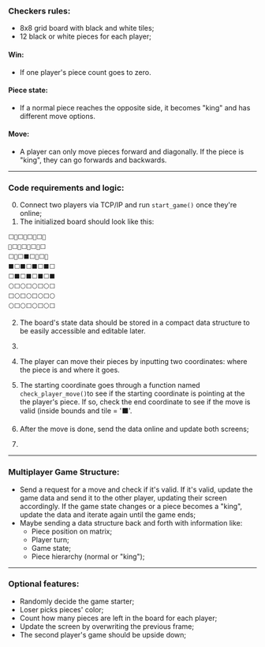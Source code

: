 ### Checkers rules:
- 8x8 grid board with black and white tiles;
- 12 black or white pieces for each player; 

#### Win:
- If one player's piece count goes to zero.

#### Piece state: 
- If a normal piece reaches the opposite side, it becomes "king" and has different move options.

#### Move:
- A player can only move pieces forward and diagonally. If the piece is "king", they can go forwards and backwards.

--- 

### Code requirements and logic:
0. Connect two players via TCP/IP and run `start_game()` once they're online;
1. The initialized board should look like this:
```
⬜🔴⬜🔴⬜🔴⬜🔴
🔴⬜🔴⬜🔴⬜🔴⬜
⬜🔴⬜⬛⬜🔴⬜🔴
⬛⬜⬛⬜⬛⬜⬛⬜
⬜⬛⬜⬛⬜⬛⬜⬛
⚪⬜⚪⬜⚪⬜⚪⬜
⬜⚪⬜⚪⬜⚪⬜⚪
⚪⬜⚪⬜⚪⬜⚪⬜
```

2. The board's state data should be stored in a compact data structure to be easily accessible and editable later.
3. 
4. The player can move their pieces by inputting two coordinates: where the piece is and where it goes.
5. The starting coordinate goes through a function named `check_player_move()`to see if the starting coordinate is pointing at the the player's piece. If so, check the end coordinate to see if the move is valid (inside bounds and tile = '⬛'.
6. After the move is done, send the data online and update both screens;

7. 
--- 

### Multiplayer Game Structure:
- Send a request for a move and check if it's valid. If it's valid, update the game data and send it to the other player, updating their screen accordingly. If the game state changes or a piece becomes a "king", update the data and iterate again until the game ends;
- Maybe sending a data structure back and forth with information like:
  - Piece position on matrix;
  - Player turn;
  - Game state;
  - Piece hierarchy (normal or "king");

---

### Optional features:
- Randomly decide the game starter;
- Loser picks pieces' color;
- Count how many pieces are left in the board for each player;
- Update the screen by overwriting the previous frame;
- The second player's game should be upside down;
